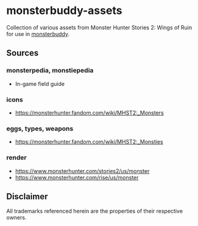 # monsterbuddy-assets

Collection of various assets from Monster Hunter Stories 2: Wings of Ruin for use in [monsterbuddy](https://github.com/te1/monsterbuddy).


## Sources

### monsterpedia, monstiepedia
- In-game field guide

### icons
- https://monsterhunter.fandom.com/wiki/MHST2:_Monsters

### eggs, types, weapons
- https://monsterhunter.fandom.com/wiki/MHST2:_Monsties

### render
- https://www.monsterhunter.com/stories2/us/monster
- https://www.monsterhunter.com/rise/us/monster


## Disclaimer

All trademarks referenced herein are the properties of their respective owners.
